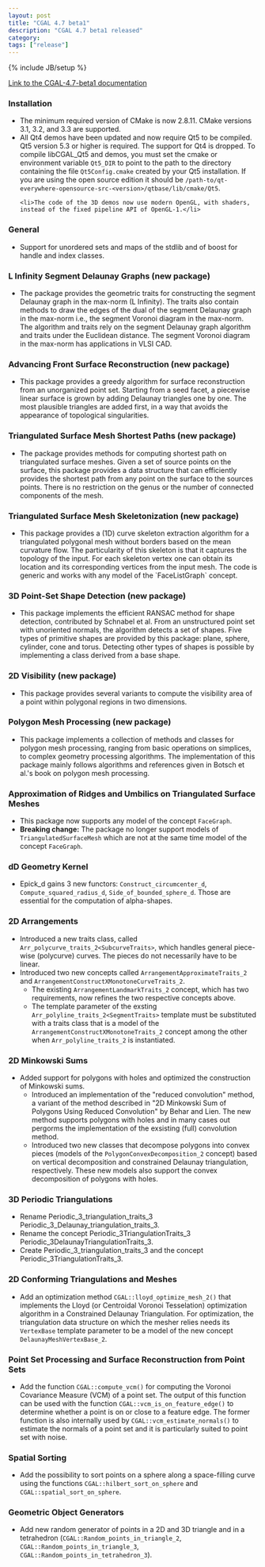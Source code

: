```yaml
---
layout: post
title: "CGAL 4.7 beta1"
description: "CGAL 4.7 beta1 released"
category: 
tags: ["release"]
---
```

{% include JB/setup %}

<a href="http://doc.cgal.org/4.7/Manual/index.html">Link to the
CGAL-4.7-beta1 documentation</a>

<!-- Installation (and general changes) -->
  <h3>Installation</h3>
  <ul>
    <li>The minimum required version of CMake is now 2.8.11. CMake versions
    3.1, 3.2, and 3.3 are supported.</li>
    <li>All Qt4 demos have been updated and now require Qt5 to be
    compiled. Qt5 version 5.3 or higher is required.
    The support for Qt4 is  dropped. To compile libCGAL_Qt5 and demos,
    you must set the cmake or environment variable <code>Qt5_DIR</code> to point to
    the path to the directory containing the file <code>Qt5Config.cmake</code> created
    by your Qt5 installation.
    If you are using the open source edition it should be
    <code>/path-to/qt-everywhere-opensource-src-&lt;version&gt;/qtbase/lib/cmake/Qt5</code>.</li>

    <li>The code of the 3D demos now use modern OpenGL, with shaders,
    instead of the fixed pipeline API of OpenGL-1.</li>
  </ul>

  <h3>General</h3>
  <ul>
    <li>Support for unordered sets and maps of the stdlib and of boost for
      handle and index classes.
    </li>
  </ul>
<!-- New packages -->

  <h3>L Infinity Segment Delaunay Graphs (new package)</h3>
  <ul>
    <li>
      The package provides the geometric traits for constructing the
      segment Delaunay graph in the max-norm (L Infinity).  The traits also
      contain methods to draw the edges of the dual of the segment Delaunay
      graph in the max-norm i.e., the segment Voronoi diagram in the
      max-norm. The algorithm and traits rely on the segment Delaunay graph
      algorithm and traits under the Euclidean distance. The segment
      Voronoi diagram in the max-norm has applications in VLSI CAD.
    </li>
  </ul>

  <h3>Advancing Front Surface Reconstruction (new package)</h3>
  <ul>
    <li>
      This package provides a greedy algorithm for surface reconstruction
      from an unorganized point set. Starting from a seed facet, a
      piecewise linear surface is grown by adding Delaunay triangles one by
      one. The most plausible triangles are added first, in a way that
      avoids the appearance of topological singularities.
    </li>
  </ul>

  <h3>Triangulated Surface Mesh Shortest Paths (new package)</h3>
  <ul>
    <li>
      The package provides methods for computing shortest path on
      triangulated surface meshes. Given a set of source points
      on the surface, this package provides a data structure that
      can efficiently provides the shortest path from any point on
      the surface to the sources points.
      There is no restriction on the genus or the number of connected
      components of the mesh.
    </li>
  </ul>

  <h3>Triangulated Surface Mesh Skeletonization (new package)</h3>
  <ul>
    <li>
         This package provides a (1D) curve skeleton extraction algorithm
         for a triangulated polygonal mesh without borders based on the
         mean curvature flow.  The particularity of this skeleton is that
         it captures the topology of the input.  For each skeleton vertex
         one can obtain its location and its corresponding vertices from
         the input mesh.  The code is generic and works with any model of
         the `FaceListGraph` concept.
    </li>
  </ul>

  <h3>3D Point-Set Shape Detection (new package)</h3>
  <ul>
    <li>
      This package implements the efficient RANSAC method for shape detection,
      contributed by Schnabel et al. From an unstructured point set with
      unoriented normals, the algorithm detects a set of shapes. Five
      types of primitive shapes are provided by this package: plane,
      sphere, cylinder, cone and torus. Detecting other types of shapes
      is possible by implementing a class derived from a base shape.
    </li>
  </ul>

  <h3>2D Visibility (new package)</h3>
  <ul>
    <li>This package provides several variants to compute the visibility
      area of a point within polygonal regions in two dimensions.
    </li>
  </ul>

  <h3>Polygon Mesh Processing (new package)</h3>
  <ul>
  <li>
  This package implements a collection of methods and classes
  for polygon mesh processing, ranging from basic operations on simplices,
  to complex geometry processing algorithms.
  The implementation of this package mainly follows algorithms and references
  given in Botsch et al.'s book on polygon mesh processing.
  </li>
  </ul>

<!-- Major and breaking changes -->
  <h3>Approximation of Ridges and Umbilics on Triangulated Surface Meshes</h3>
<ul>
<li> This package now supports any model of the concept <code>FaceGraph</code>.
</li>
<li> <b>Breaking change:</b> The package no longer support models
of <code>TriangulatedSurfaceMesh</code> which are not at the same time
model of the concept <code>FaceGraph</code>.
</li>
</ul>
<!-- Arithmetic and Algebra -->
<!-- Combinatorial Algorithms -->
<!-- Geometry Kernels -->
  <h3>dD Geometry Kernel</h3>
  <ul>
    <li>
      Epick_d gains 3 new functors: <code>Construct_circumcenter_d</code>,
      <code>Compute_squared_radius_d</code>, <code>Side_of_bounded_sphere_d</code>.
      Those are essential for the computation of alpha-shapes.
    </li>
  </ul>
<!-- Convex Hull Algorithms -->
<!-- Polygons -->
<!-- Cell Complexes and Polyhedra -->
<!-- Arrangements -->
  <h3>2D Arrangements</h3>
  <ul>
    <li>Introduced a new traits class, called
      <code>Arr_polycurve_traits_2&lt;SubcurveTraits&gt;</code>, which handles
      general piece-wise (polycurve) curves. The pieces do not necessarily
      have to be linear.</li>
    <li>Introduced two new concepts called
      <code>ArrangementApproximateTraits_2</code> and
      <code>ArrangementConstructXMonotoneCurveTraits_2</code>.
      <ul>
	<li>The existing <code>ArrangementLandmarkTraits_2</code> concept,
	  which has two requirements, now refines the two respective concepts
	  above.</li>
	<li>The template parameter of the exsting
	  <code>Arr_polyline_traits_2&lt;SegmentTraits&gt;</code> template must
	  be substituted with a traits class that is a model of
	  the <code>ArrangementConstructXMonotoneTraits_2</code> concept among
	  the other when <code>Arr_polyline_traits_2</code> is
	  instantiated.</li>
      </ul></li>
  </ul>
  <h3>2D Minkowski Sums</h3>
  <ul>
    <li>Added support for polygons with holes and optimized the construction
      of Minkowski sums.
    <ul>
      <li>Introduced an implementation of the "reduced convolution" method, a
	variant of the method described in "2D Minkowski Sum of Polygons Using
	Reduced Convolution" by Behar and Lien. The new method supports polygons
	with holes and in many cases out pergorms the implementation of the
	exsisting (full) convolution method.</li>
      <li>Introduced two new classes that decompose polygons into convex pieces
	(models of the <code>PolygonConvexDecomposition_2</code> concept) based
	on vertical decomposition and constrained Delaunay triangulation,
	respectively. These new models also support the convex decomposition of
	polygons with holes.</li>
    </ul></li>
  </ul>

<!-- Triangulations and Delaunay Triangulations -->
  <h3>3D Periodic Triangulations</h3>
  <ul>
    <li>Rename Periodic_3_triangulation_traits_3 Periodic_3_Delaunay_triangulation_traits_3.
    </li>
    <li>Rename the concept Periodic_3TriangulationTraits_3 Periodic_3DelaunayTriangulationTraits_3.
    </li>
    <li>Create Periodic_3_triangulation_traits_3 and the concept Periodic_3TriangulationTraits_3. 
    </li>
  </ul>

<!-- Voronoi Diagrams -->
<!-- Mesh Generation -->
  <h3>2D Conforming Triangulations and Meshes</h3>
  <ul>
    <li>
    Add an optimization method <code>CGAL::lloyd_optimize_mesh_2()</code>
    that implements the Lloyd (or Centroidal Voronoi Tesselation)
    optimization algorithm in a Constrained Delaunay Triangulation.  For
    optimization, the triangulation data structure on which the mesher
    relies needs its <code>VertexBase</code> template parameter to be a
    model of the new concept <code>DelaunayMeshVertexBase_2</code>.
    </li>
  </ul>
<!-- Geometry Processing -->
  <h3>Point Set Processing and Surface Reconstruction from Point Sets</h3>
  <ul>
    <li>
    Add the function <code>CGAL::compute_vcm()</code> for computing the
    Voronoi Covariance Measure (VCM) of a point set. The output of this function
    can be used with the function <code>CGAL::vcm_is_on_feature_edge()</code>
    to determine whether a point is on or close to a feature edge. The former
    function is also internally used by <code>CGAL::vcm_estimate_normals()</code>
    to estimate the normals of a point set and it is particularly suited to point
    set with noise.
    </li>
  </ul>
<!-- Spatial Searching and Sorting -->
  <h3>Spatial Sorting</h3>
  <ul>
        <li>Add the possibility to sort points on a sphere along
            a space-filling curve using the functions
            <code>CGAL::hilbert_sort_on_sphere</code> and
            <code>CGAL::spatial_sort_on_sphere</code>.</li>
  </ul>
<!-- Geometric Optimization -->
<!-- Interpolation -->
<!-- Support Library -->
  <h3>Geometric Object Generators</h3>
  <ul>
    <li>Add new random generator of points in a 2D and 3D triangle and in a
        tetrahedron
        (<code>CGAL::Random_points_in_triangle_2</code>,
        <code>CGAL::Random_points_in_triangle_3</code>,
        <code>CGAL::Random_points_in_tetrahedron_3</code>).
    </li>
  </ul>

